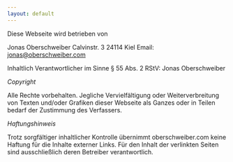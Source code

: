 ```yaml
---
layout: default
---
```


Diese Webseite wird betrieben von

Jonas Oberschweiber
Calvinstr. 3
24114 Kiel
Email: jonas@oberschweiber.com

Inhaltlich Verantwortlicher im Sinne § 55 Abs. 2 RStV: Jonas Oberschweiber

*Copyright*

Alle Rechte vorbehalten. Jegliche Vervielfältigung oder Weiterverbreitung von Texten und/oder Grafiken dieser Webseite als Ganzes oder in Teilen bedarf der Zustimmung des Verfassers.

*Haftungshinweis*

Trotz sorgfältiger inhaltlicher Kontrolle übernimmt oberschweiber.com keine Haftung für die Inhalte externer Links. Für den Inhalt der verlinkten Seiten sind ausschließlich deren Betreiber verantwortlich.
